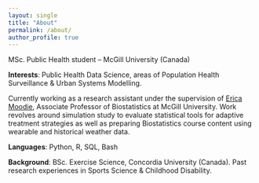 ```yaml
---
layout: single
title: "About"
permalink: /about/
author_profile: true
---
```


MSc. Public Health student – McGill University (Canada)

**Interests**: Public Health Data Science, areas of Population Health Surveillance & Urban Systems Modelling.

Currently working as a research assistant under the supervision of [Erica Moodie](http://www.ericamoodie.com), Associate Professor of Biostatistics at McGill University. Work revolves around simulation study to evaluate statistical tools for adaptive treatment strategies as well as preparing Biostatistics course content using wearable and historical weather data.

**Languages**: Python, R, SQL, Bash

**Background**: BSc. Exercise Science, Concordia University (Canada). 
Past research experiences in Sports Science & Childhood Disability.